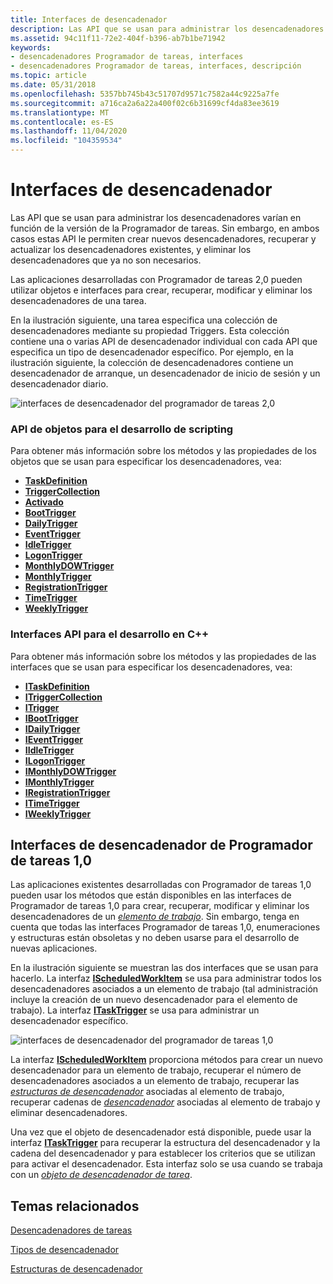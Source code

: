 ```yaml
---
title: Interfaces de desencadenador
description: Las API que se usan para administrar los desencadenadores varían en función de la versión de la Programador de tareas. Sin embargo, en ambos casos estas API le permiten crear nuevos desencadenadores, recuperar y actualizar los desencadenadores existentes, y eliminar los desencadenadores que ya no son necesarios.
ms.assetid: 94c11f11-72e2-404f-b396-ab7b1be71942
keywords:
- desencadenadores Programador de tareas, interfaces
- desencadenadores Programador de tareas, interfaces, descripción
ms.topic: article
ms.date: 05/31/2018
ms.openlocfilehash: 5357bb745b43c51707d9571c7582a44c9225a7fe
ms.sourcegitcommit: a716ca2a6a22a400f02c6b31699cf4da83ee3619
ms.translationtype: MT
ms.contentlocale: es-ES
ms.lasthandoff: 11/04/2020
ms.locfileid: "104359534"
---
```

# <a name="trigger-interfaces"></a>Interfaces de desencadenador

Las API que se usan para administrar los desencadenadores varían en función de la versión de la Programador de tareas. Sin embargo, en ambos casos estas API le permiten crear nuevos desencadenadores, recuperar y actualizar los desencadenadores existentes, y eliminar los desencadenadores que ya no son necesarios.


Las aplicaciones desarrolladas con Programador de tareas 2,0 pueden utilizar objetos e interfaces para crear, recuperar, modificar y eliminar los desencadenadores de una tarea.

En la ilustración siguiente, una tarea especifica una colección de desencadenadores mediante su propiedad Triggers. Esta colección contiene una o varias API de desencadenador individual con cada API que especifica un tipo de desencadenador específico. Por ejemplo, en la ilustración siguiente, la colección de desencadenadores contiene un desencadenador de arranque, un desencadenador de inicio de sesión y un desencadenador diario.

![interfaces de desencadenador del programador de tareas 2,0](images/tsktri4.png)

### <a name="object-apis-for-scripting-development"></a>API de objetos para el desarrollo de scripting

Para obtener más información sobre los métodos y las propiedades de los objetos que se usan para especificar los desencadenadores, vea:

-   [**TaskDefinition**](taskdefinition.md)
-   [**TriggerCollection**](triggercollection.md)
-   [**Activado**](trigger.md)
-   [**BootTrigger**](boottrigger.md)
-   [**DailyTrigger**](dailytrigger.md)
-   [**EventTrigger**](eventtrigger.md)
-   [**IdleTrigger**](idletrigger.md)
-   [**LogonTrigger**](logontrigger.md)
-   [**MonthlyDOWTrigger**](monthlydowtrigger.md)
-   [**MonthlyTrigger**](monthlytrigger.md)
-   [**RegistrationTrigger**](registrationtrigger.md)
-   [**TimeTrigger**](timetrigger.md)
-   [**WeeklyTrigger**](weeklytrigger.md)

### <a name="interfaces-apis-for-c-development"></a>Interfaces API para el desarrollo en C++

Para obtener más información sobre los métodos y las propiedades de las interfaces que se usan para especificar los desencadenadores, vea:

-   [**ITaskDefinition**](/windows/desktop/api/taskschd/nn-taskschd-itaskdefinition)
-   [**ITriggerCollection**](/windows/desktop/api/taskschd/nn-taskschd-itriggercollection)
-   [**ITrigger**](/windows/desktop/api/taskschd/nn-taskschd-itrigger)
-   [**IBootTrigger**](/windows/desktop/api/taskschd/nn-taskschd-iboottrigger)
-   [**IDailyTrigger**](/windows/desktop/api/taskschd/nn-taskschd-idailytrigger)
-   [**IEventTrigger**](/windows/desktop/api/taskschd/nn-taskschd-ieventtrigger)
-   [**IIdleTrigger**](/windows/win32/api/taskschd/nn-taskschd-iidletrigger)
-   [**ILogonTrigger**](/windows/desktop/api/taskschd/nn-taskschd-ilogontrigger)
-   [**IMonthlyDOWTrigger**](/windows/desktop/api/taskschd/nn-taskschd-imonthlydowtrigger)
-   [**IMonthlyTrigger**](/windows/desktop/api/taskschd/nn-taskschd-imonthlytrigger)
-   [**IRegistrationTrigger**](/windows/desktop/api/taskschd/nn-taskschd-iregistrationtrigger)
-   [**ITimeTrigger**](/windows/desktop/api/taskschd/nn-taskschd-itimetrigger)
-   [**IWeeklyTrigger**](/windows/desktop/api/taskschd/nn-taskschd-iweeklytrigger)

## <a name="task-scheduler-10-trigger-interfaces"></a>Interfaces de desencadenador de Programador de tareas 1,0

Las aplicaciones existentes desarrolladas con Programador de tareas 1,0 pueden usar los métodos que están disponibles en las interfaces de Programador de tareas 1,0 para crear, recuperar, modificar y eliminar los desencadenadores de un [*elemento de trabajo*](w.md). Sin embargo, tenga en cuenta que todas las interfaces Programador de tareas 1,0, enumeraciones y estructuras están obsoletas y no deben usarse para el desarrollo de nuevas aplicaciones.

En la ilustración siguiente se muestran las dos interfaces que se usan para hacerlo. La interfaz [**IScheduledWorkItem**](/windows/desktop/api/Mstask/nn-mstask-ischeduledworkitem) se usa para administrar todos los desencadenadores asociados a un elemento de trabajo (tal administración incluye la creación de un nuevo desencadenador para el elemento de trabajo). La interfaz [**ITaskTrigger**](/windows/desktop/api/Mstask/nn-mstask-itasktrigger) se usa para administrar un desencadenador específico.

![interfaces de desencadenador del programador de tareas 1,0](images/tsktri2.png)

La interfaz [**IScheduledWorkItem**](/windows/desktop/api/Mstask/nn-mstask-ischeduledworkitem) proporciona métodos para crear un nuevo desencadenador para un elemento de trabajo, recuperar el número de desencadenadores asociados a un elemento de trabajo, recuperar las [*estructuras de desencadenador*](t.md) asociadas al elemento de trabajo, recuperar cadenas de [*desencadenador*](t.md) asociadas al elemento de trabajo y eliminar desencadenadores.

Una vez que el objeto de desencadenador está disponible, puede usar la interfaz [**ITaskTrigger**](/windows/desktop/api/Mstask/nn-mstask-itasktrigger) para recuperar la estructura del desencadenador y la cadena del desencadenador y para establecer los criterios que se utilizan para activar el desencadenador. Esta interfaz solo se usa cuando se trabaja con un [*objeto de desencadenador de tarea*](t.md).

## <a name="related-topics"></a>Temas relacionados

<dl> <dt>

[Desencadenadores de tareas](task-triggers.md)
</dt> <dt>

[Tipos de desencadenador](trigger-types.md)
</dt> <dt>

[Estructuras de desencadenador](trigger-structures.md)
</dt> </dl>

 

 